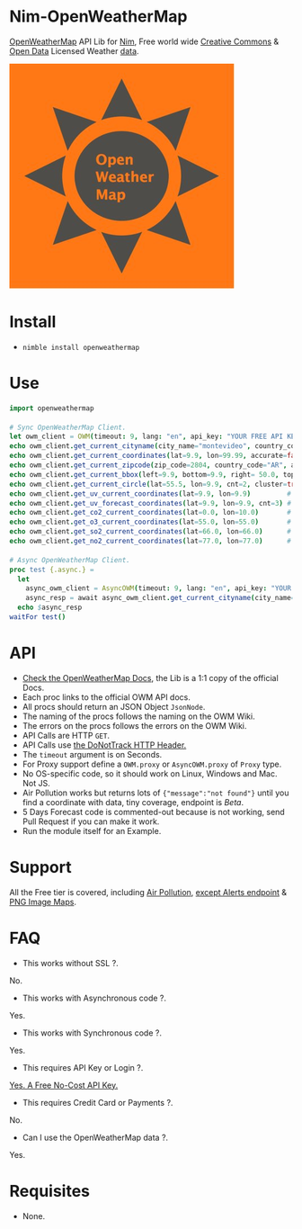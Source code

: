 # Nim-OpenWeatherMap

[OpenWeatherMap](https://openweathermap.org) API Lib for [Nim](https://nim-lang.org), Free world wide [Creative Commons](http://creativecommons.org/licenses/by-sa/4.0) & [Open Data](http://opendatacommons.org/licenses/odbl) Licensed Weather [data](https://openweathermap.org/city).

![OpenWeatherMap](https://raw.githubusercontent.com/juancarlospaco/nim-openweathermap/master/owm.jpg "OpenWeatherMap")


# Install

- `nimble install openweathermap`


# Use

```nim
import openweathermap

# Sync OpenWeatherMap Client.
let owm_client = OWM(timeout: 9, lang: "en", api_key: "YOUR FREE API KEY HERE")
echo owm_client.get_current_cityname(city_name="montevideo", country_code="UY", accurate=true, metric=false)
echo owm_client.get_current_coordinates(lat=9.9, lon=99.99, accurate=false, metric=false)
echo owm_client.get_current_zipcode(zip_code=2804, country_code="AR", accurate=true, metric=false)
echo owm_client.get_current_bbox(left=9.9, bottom=9.9, right= 50.0, top= 50.0, zoom=2, cluster=true, accurate=false, metric=true)
echo owm_client.get_current_circle(lat=55.5, lon=9.9, cnt=2, cluster=true, accurate=true, metric=true)
echo owm_client.get_uv_current_coordinates(lat=9.9, lon=9.9)         # UV Light.
echo owm_client.get_uv_forecast_coordinates(lat=9.9, lon=9.9, cnt=3) # UV Light.
echo owm_client.get_co2_current_coordinates(lat=0.0, lon=10.0)       # CO2 Air Pollution.
echo owm_client.get_o3_current_coordinates(lat=55.0, lon=55.0)       # O3  Air Pollution.
echo owm_client.get_so2_current_coordinates(lat=66.0, lon=66.0)      # SO3 Air Pollution.
echo owm_client.get_no2_current_coordinates(lat=77.0, lon=77.0)      # NO2 Air Pollution.

# Async OpenWeatherMap Client.
proc test {.async.} =
  let
    async_owm_client = AsyncOWM(timeout: 9, lang: "en", api_key: "YOUR FREE API KEY HERE")
    async_resp = await async_owm_client.get_current_cityname(city_name="montevideo", country_code="UY")
  echo $async_resp
waitFor test()
```


# API

- [Check the OpenWeatherMap Docs](https://openweathermap.org/api), the Lib is a 1:1 copy of the official Docs.
- Each proc links to the official OWM API docs.
- All procs should return an JSON Object `JsonNode`.
- The naming of the procs follows the naming on the OWM Wiki.
- The errors on the procs follows the errors on the OWM Wiki.
- API Calls are HTTP `GET`.
- API Calls use [the DoNotTrack HTTP Header.](https://en.wikipedia.org/wiki/Do_Not_Track)
- The `timeout` argument is on Seconds.
- For Proxy support define a `OWM.proxy` or `AsyncOWM.proxy` of `Proxy` type.
- No OS-specific code, so it should work on Linux, Windows and Mac. Not JS.
- Air Pollution works but returns lots of `{"message":"not found"}` until you find a coordinate with data, tiny coverage, endpoint is _Beta_.
- 5 Days Forecast code is commented-out because is not working, send Pull Request if you can make it work.
- Run the module itself for an Example.


# Support

All the Free tier is covered, including [Air Pollution](https://openweathermap.org/api/pollution/co), [except Alerts endpoint](https://openweathermap.org/triggers) & [PNG Image Maps](https://openweathermap.org/api/weathermaps).


# FAQ

- This works without SSL ?.

No.

- This works with Asynchronous code ?.

Yes.

- This works with Synchronous code ?.

Yes.

- This requires API Key or Login ?.

[Yes. A Free No-Cost API Key.](http://home.openweathermap.org/users/sign_up)

- This requires Credit Card or Payments ?.

No.

- Can I use the OpenWeatherMap data ?.

Yes.


# Requisites

- None.
